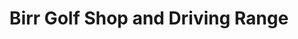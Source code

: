 ---
title: "Birr Golf Shop and Driving Range"
address: "Golf Links The Glens Birr Co. Offaly"
tel: "(057)9121606"
county: "Offaly"
category: "Driving Ranges"
type: "Content"
lat: "53.12733025"
lng: "-7.910007392"
---